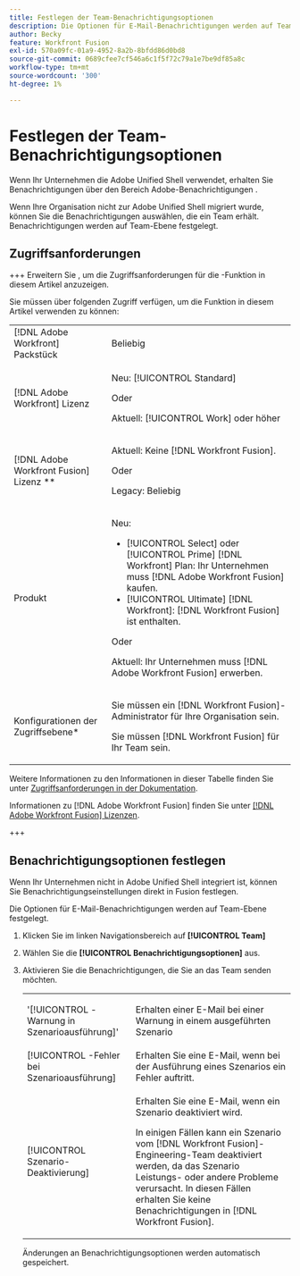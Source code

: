 ```yaml
---
title: Festlegen der Team-Benachrichtigungsoptionen
description: Die Optionen für E-Mail-Benachrichtigungen werden auf Team-Ebene festgelegt.
author: Becky
feature: Workfront Fusion
exl-id: 570a09fc-01a9-4952-8a2b-8bfdd86d0bd8
source-git-commit: 0689cfee7cf546a6c1f5f72c79a1e7be9df85a8c
workflow-type: tm+mt
source-wordcount: '300'
ht-degree: 1%

---
```


# Festlegen der Team-Benachrichtigungsoptionen

Wenn Ihr Unternehmen die Adobe Unified Shell verwendet, erhalten Sie Benachrichtigungen über den Bereich Adobe-Benachrichtigungen .

Wenn Ihre Organisation nicht zur Adobe Unified Shell migriert wurde, können Sie die Benachrichtigungen auswählen, die ein Team erhält. Benachrichtigungen werden auf Team-Ebene festgelegt.

## Zugriffsanforderungen

+++ Erweitern Sie , um die Zugriffsanforderungen für die -Funktion in diesem Artikel anzuzeigen.

Sie müssen über folgenden Zugriff verfügen, um die Funktion in diesem Artikel verwenden zu können:

<table style="table-layout:auto">
 <col> 
 <col> 
 <tbody> 
  <tr> 
   <td role="rowheader">[!DNL Adobe Workfront] Packstück</td> 
   <td> <p>Beliebig</p> </td> 
  </tr> 
  <tr data-mc-conditions=""> 
   <td role="rowheader">[!DNL Adobe Workfront] Lizenz</td> 
   <td> <p>Neu: [!UICONTROL Standard]</p><p>Oder</p><p>Aktuell: [!UICONTROL Work] oder höher</p> </td> 
  </tr> 
  <tr> 
   <td role="rowheader">[!DNL Adobe Workfront Fusion] Lizenz **</td> 
   <td>
   <p>Aktuell: Keine [!DNL Workfront Fusion].</p>
   <p>Oder</p>
   <p>Legacy: Beliebig </p>
   </td> 
  </tr> 
  <tr> 
   <td role="rowheader">Produkt</td> 
   <td>
   <p>Neu:</p> <ul><li>[!UICONTROL Select] oder [!UICONTROL Prime] [!DNL Workfront] Plan: Ihr Unternehmen muss [!DNL Adobe Workfront Fusion] kaufen.</li><li>[!UICONTROL Ultimate] [!DNL Workfront]: [!DNL Workfront Fusion] ist enthalten.</li></ul>
   <p>Oder</p>
   <p>Aktuell: Ihr Unternehmen muss [!DNL Adobe Workfront Fusion] erwerben.</p>
   </td> 
  </tr>
  <tr data-mc-conditions=""> 
   <td role="rowheader">Konfigurationen der Zugriffsebene*</td> 
   <td> 
     <p>Sie müssen ein [!DNL Workfront Fusion]-Administrator für Ihre Organisation sein.</p>
     <p>Sie müssen [!DNL Workfront Fusion] für Ihr Team sein.</p>
   </td> 
  </tr> 
   </td> 
  </tr> 
 </tbody> 
</table>

Weitere Informationen zu den Informationen in dieser Tabelle finden Sie unter [Zugriffsanforderungen in der Dokumentation](/help/workfront-fusion/references/licenses-and-roles/access-level-requirements-in-documentation.md).

Informationen zu [!DNL Adobe Workfront Fusion] finden Sie unter [[!DNL Adobe Workfront Fusion] Lizenzen](/help/workfront-fusion/set-up-and-manage-workfront-fusion/licensing-operations-overview/license-automation-vs-integration.md).

+++

## Benachrichtigungsoptionen festlegen

Wenn Ihr Unternehmen nicht in Adobe Unified Shell integriert ist, können Sie Benachrichtigungseinstellungen direkt in Fusion festlegen.

Die Optionen für E-Mail-Benachrichtigungen werden auf Team-Ebene festgelegt.

1. Klicken Sie im linken Navigationsbereich auf **[!UICONTROL Team]**
1. Wählen Sie die **[!UICONTROL Benachrichtigungsoptionen]** aus.
1. Aktivieren Sie die Benachrichtigungen, die Sie an das Team senden möchten.

   <table style="table-layout:auto"> 
    <col> 
    <col> 
    <tbody> 
     <tr> 
      <td role="rowheader">'[!UICONTROL -Warnung in Szenarioausführung]'</td> 
      <td> <p>Erhalten einer E-Mail bei einer Warnung in einem ausgeführten Szenario</p> </td> 
     </tr> 
     <tr> 
      <td role="rowheader">[!UICONTROL -Fehler bei Szenarioausführung]</td> 
      <td>Erhalten Sie eine E-Mail, wenn bei der Ausführung eines Szenarios ein Fehler auftritt.</td> 
     </tr> 
     <tr> 
      <td role="rowheader"> <p>[!UICONTROL Szenario-Deaktivierung]</p> </td> 
      <td><p>Erhalten Sie eine E-Mail, wenn ein Szenario deaktiviert wird.</p><p>In einigen Fällen kann ein Szenario vom [!DNL Workfront Fusion]-Engineering-Team deaktiviert werden, da das Szenario Leistungs- oder andere Probleme verursacht. In diesen Fällen erhalten Sie keine Benachrichtigungen in [!DNL Workfront Fusion]. </p></td>

</tr>
</tbody>
</table>

Änderungen an Benachrichtigungsoptionen werden automatisch gespeichert.
